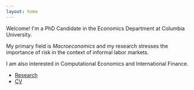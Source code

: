 ```yaml
---
layout: home
---
```


Welcome! I'm a PhD Candidate in the Economics Department at Columbia University. 

My primary field is *Macroeconomics* and my research stresses the importance of risk in the context of informal labor markets. 

I am also interested in Computational Economics and International Finance.

* [Research](research.html)
* [CV](pub-files/resume.pdf)
